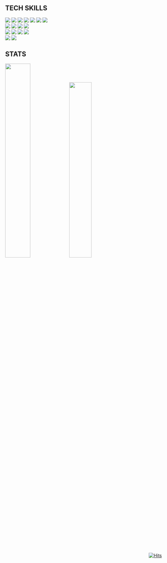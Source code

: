 <div align="left">

## TECH SKILLS
<img src="https://img.shields.io/badge/java-%23ED8B00.svg?style=for-the-badge&logo=openjdk&logoColor=white">
<img src="https://img.shields.io/badge/springboot-6DB33F?style=for-the-badge&logo=springboot&logoColor=white">
<img src="https://img.shields.io/badge/JUnit5-25A162?style=for-the-badge&logo=JUnit5&logoColor=white">
<img src="https://img.shields.io/badge/MariaDB-003545?style=for-the-badge&logo=mariadb&logoColor=white">
<img src="https://img.shields.io/badge/MySQL-4479A1?style=for-the-badge&logo=MySQL&logoColor=white">
<img src="https://img.shields.io/badge/Oracle-F80000?style=for-the-badge&logo=oracle&logoColor=white">
<img src="https://img.shields.io/badge/Redis-DC382D?style=for-the-badge&logo=Redis&logoColor=white"> 
</br>
<img src="https://img.shields.io/badge/Amazon%20EC2-FF9900?style=for-the-badge&logo=Amazon%20EC2&logoColor=white">
<img src="https://img.shields.io/badge/Amazon%20S3-569A31?style=for-the-badge&logo=Amazon%20S3&logoColor=white">
<img src="https://img.shields.io/badge/docker-%230db7ed.svg?style=for-the-badge&logo=docker&logoColor=white"> 
<img src="https://img.shields.io/badge/GitHub Actions-2088FF?style=for-the-badge&logo=GitHub Actions&logoColor=white">
</br>
<img src="https://img.shields.io/badge/jquery-%230769AD.svg?style=for-the-badge&logo=jquery&logoColor=white">
<img src="https://img.shields.io/badge/HTML5-E34F26?style=for-the-badge&logo=HTML5&logoColor=white">
<img src="https://img.shields.io/badge/CSS3-1572B6?style=for-the-badge&logo=CSS3&logoColor=white">
<img src="https://img.shields.io/badge/javascript-%23323330.svg?style=for-the-badge&logo=javascript&logoColor=%23F7DF1E">
</br>
<img src="https://img.shields.io/badge/-Swagger-%23Clojure?style=for-the-badge&logo=swagger&logoColor=white">
<img src="https://img.shields.io/badge/Postman-FF6C37?style=for-the-badge&logo=postman&logoColor=white">

## STATS
<img style="width:40%;" src="https://github-readme-stats.vercel.app/api?username=yeahdy&count_private=true&title_color=88AB8E&icon_color=88AB8E&custom_title=GitHub💻&show_icons=true&hide=stars&include_all_commits=true" />
<img style="width:38%;" src="https://github-readme-stats.vercel.app/api/top-langs/?username=yeahdy&layout=compact&hide=Python,CSS,HTML,SCSS&hide_progress=true" />
</div>

<div align="right">
  
[![Hits](https://hits.seeyoufarm.com/api/count/incr/badge.svg?url=https://github.com/yeahdy&count_bg=%2399BC85&title_bg=%23739072&icon=hey.svg&icon_color=%23E7E7E7&title=hits&edge_flat=false)](https://hits.seeyoufarm.com)

</div>

